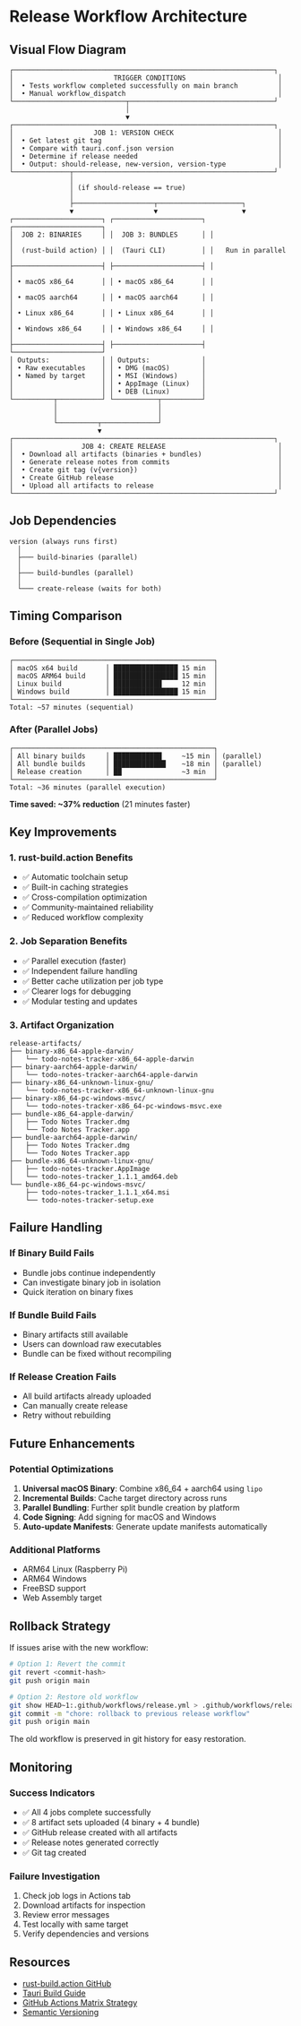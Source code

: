 # Release Workflow Architecture

## Visual Flow Diagram

```
┌─────────────────────────────────────────────────────────────────┐
│                         TRIGGER CONDITIONS                       │
│  • Tests workflow completed successfully on main branch          │
│  • Manual workflow_dispatch                                      │
└────────────────────────────┬────────────────────────────────────┘
                             │
                             ▼
┌─────────────────────────────────────────────────────────────────┐
│                    JOB 1: VERSION CHECK                          │
│  • Get latest git tag                                            │
│  • Compare with tauri.conf.json version                          │
│  • Determine if release needed                                   │
│  • Output: should-release, new-version, version-type             │
└──────────────┬──────────────────────────────────────────────────┘
               │
               │ (if should-release == true)
               │
               ├────────────────────┬─────────────────────┐
               ▼                    ▼                     ▼
┌──────────────────────┐ ┌──────────────────────┐ ┌──────────────────────┐
│  JOB 2: BINARIES     │ │  JOB 3: BUNDLES      │ │                      │
│  (rust-build action) │ │  (Tauri CLI)         │ │   Run in parallel    │
├──────────────────────┤ ├──────────────────────┤ │                      │
│ • macOS x86_64       │ │ • macOS x86_64       │ │                      │
│ • macOS aarch64      │ │ • macOS aarch64      │ │                      │
│ • Linux x86_64       │ │ • Linux x86_64       │ │                      │
│ • Windows x86_64     │ │ • Windows x86_64     │ │                      │
├──────────────────────┤ ├──────────────────────┤ └──────────────────────┘
│ Outputs:             │ │ Outputs:             │
│ • Raw executables    │ │ • DMG (macOS)        │
│ • Named by target    │ │ • MSI (Windows)      │
│                      │ │ • AppImage (Linux)   │
│                      │ │ • DEB (Linux)        │
└──────────┬───────────┘ └───────────┬──────────┘
           │                         │
           │                         │
           └──────────┬──────────────┘
                      ▼
┌─────────────────────────────────────────────────────────────────┐
│                 JOB 4: CREATE RELEASE                            │
│  • Download all artifacts (binaries + bundles)                   │
│  • Generate release notes from commits                           │
│  • Create git tag (v{version})                                   │
│  • Create GitHub release                                         │
│  • Upload all artifacts to release                               │
└─────────────────────────────────────────────────────────────────┘
```

## Job Dependencies

```
version (always runs first)
  │
  ├─── build-binaries (parallel)
  │
  ├─── build-bundles (parallel)
  │
  └─── create-release (waits for both)
```

## Timing Comparison

### Before (Sequential in Single Job)
```
┌──────────────────────────────────────────────────┐
│ macOS x64 build       │ ████████████████ 15 min  │
│ macOS ARM64 build     │ ████████████████ 15 min  │
│ Linux build           │ ████████████     12 min  │
│ Windows build         │ ████████████████ 15 min  │
└──────────────────────────────────────────────────┘
Total: ~57 minutes (sequential)
```

### After (Parallel Jobs)
```
┌──────────────────────────────────────────────────┐
│ All binary builds     │ ████████████     ~15 min │ (parallel)
│ All bundle builds     │ █████████████    ~18 min │ (parallel)
│ Release creation      │ ██               ~3 min  │
└──────────────────────────────────────────────────┘
Total: ~36 minutes (parallel execution)
```

**Time saved: ~37% reduction** (21 minutes faster)

## Key Improvements

### 1. rust-build.action Benefits
- ✅ Automatic toolchain setup
- ✅ Built-in caching strategies
- ✅ Cross-compilation optimization
- ✅ Community-maintained reliability
- ✅ Reduced workflow complexity

### 2. Job Separation Benefits
- ✅ Parallel execution (faster)
- ✅ Independent failure handling
- ✅ Better cache utilization per job type
- ✅ Clearer logs for debugging
- ✅ Modular testing and updates

### 3. Artifact Organization
```
release-artifacts/
├── binary-x86_64-apple-darwin/
│   └── todo-notes-tracker-x86_64-apple-darwin
├── binary-aarch64-apple-darwin/
│   └── todo-notes-tracker-aarch64-apple-darwin
├── binary-x86_64-unknown-linux-gnu/
│   └── todo-notes-tracker-x86_64-unknown-linux-gnu
├── binary-x86_64-pc-windows-msvc/
│   └── todo-notes-tracker-x86_64-pc-windows-msvc.exe
├── bundle-x86_64-apple-darwin/
│   ├── Todo Notes Tracker.dmg
│   └── Todo Notes Tracker.app
├── bundle-aarch64-apple-darwin/
│   ├── Todo Notes Tracker.dmg
│   └── Todo Notes Tracker.app
├── bundle-x86_64-unknown-linux-gnu/
│   ├── todo-notes-tracker.AppImage
│   └── todo-notes-tracker_1.1.1_amd64.deb
└── bundle-x86_64-pc-windows-msvc/
    ├── todo-notes-tracker_1.1.1_x64.msi
    └── todo-notes-tracker-setup.exe
```

## Failure Handling

### If Binary Build Fails
- Bundle jobs continue independently
- Can investigate binary job in isolation
- Quick iteration on binary fixes

### If Bundle Build Fails
- Binary artifacts still available
- Users can download raw executables
- Bundle can be fixed without recompiling

### If Release Creation Fails
- All build artifacts already uploaded
- Can manually create release
- Retry without rebuilding

## Future Enhancements

### Potential Optimizations
1. **Universal macOS Binary**: Combine x86_64 + aarch64 using `lipo`
2. **Incremental Builds**: Cache target directory across runs
3. **Parallel Bundling**: Further split bundle creation by platform
4. **Code Signing**: Add signing for macOS and Windows
5. **Auto-update Manifests**: Generate update manifests automatically

### Additional Platforms
- ARM64 Linux (Raspberry Pi)
- ARM64 Windows
- FreeBSD support
- Web Assembly target

## Rollback Strategy

If issues arise with the new workflow:

```bash
# Option 1: Revert the commit
git revert <commit-hash>
git push origin main

# Option 2: Restore old workflow
git show HEAD~1:.github/workflows/release.yml > .github/workflows/release.yml
git commit -m "chore: rollback to previous release workflow"
git push origin main
```

The old workflow is preserved in git history for easy restoration.

## Monitoring

### Success Indicators
- ✅ All 4 jobs complete successfully
- ✅ 8 artifact sets uploaded (4 binary + 4 bundle)
- ✅ GitHub release created with all artifacts
- ✅ Release notes generated correctly
- ✅ Git tag created

### Failure Investigation
1. Check job logs in Actions tab
2. Download artifacts for inspection
3. Review error messages
4. Test locally with same target
5. Verify dependencies and versions

## Resources

- [rust-build.action GitHub](https://github.com/rust-build/rust-build.action)
- [Tauri Build Guide](https://tauri.app/v1/guides/building/)
- [GitHub Actions Matrix Strategy](https://docs.github.com/en/actions/using-jobs/using-a-matrix-for-your-jobs)
- [Semantic Versioning](https://semver.org/)

